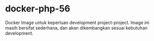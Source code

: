 # docker-php-56
Docker Image untuk keperluan development project-project. Image ini masih bersifat sederhana, dan akan dikembangkan sesuai kebutuhan development.
